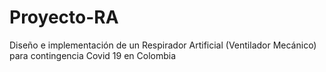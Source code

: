 # Proyecto-RA
Diseño e implementación de un Respirador Artificial (Ventilador Mecánico) para contingencia Covid 19 en Colombia
